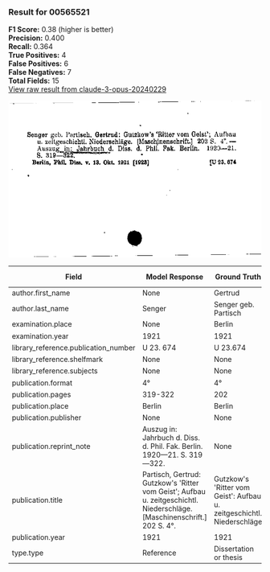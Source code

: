 ### Result for 00565521
**F1 Score:** 0.38 (higher is better)<br>**Precision:** 0.400<br>**Recall:** 0.364<br>**True Positives:** 4<br>**False Positives:** 6<br>**False Negatives:** 7<br>**Total Fields:** 15<br>[View raw result from claude-3-opus-20240229](https://github.com/RISE-UNIBAS/humanities_data_benchmark/blob/main/results/2025-09-02/T0145/request_T0145_00565521.json)

<img src="https://github.com/RISE-UNIBAS/humanities_data_benchmark/blob/main/benchmarks/zettelkatalog/images/00565521.jpg?raw=true" alt="00565521" width="600px">

| Field | Model Response | Ground Truth | Fuzzy Score | Match |
|-------|----------------|--------------|-------------|-------|
| author.first_name | None | Gertrud | 0.000 | ❌ |
| author.last_name | Senger | Senger geb. Partisch | 0.462 | ❌ |
| examination.place | None | Berlin | 0.000 | ❌ |
| examination.year | 1921 | 1921 | 1.000 | ✅ |
| library_reference.publication_number | U 23. 674 | U 23.674 | 0.941 | ❌ |
| library_reference.shelfmark | None | None | 1.000 | ✅ |
| library_reference.subjects | None | None | 1.000 | ✅ |
| publication.format | 4° | 4° | 1.000 | ✅ |
| publication.pages | 319-322 | 202 | 0.400 | ❌ |
| publication.place | Berlin | Berlin | 1.000 | ✅ |
| publication.publisher | None | None | 1.000 | ✅ |
| publication.reprint_note | Auszug in: Jahrbuch d. Diss. d. Phil. Fak. Berlin.  1920—21. S. 319—322. | None | 0.000 | ❌ |
| publication.title | Partisch, Gertrud: Gutzkow's 'Ritter vom Geist'; Aufbau u. zeitgeschichtl. Niederschläge. [Maschinenschrift.] 202 S. 4°. | Gutzkow's 'Ritter vom Geist': Aufbau u. zeitgeschichtl. Niederschläge | 0.720 | ❌ |
| publication.year | 1921 | 1921 | 1.000 | ✅ |
| type.type | Reference | Dissertation or thesis | 0.258 | ❌ |
